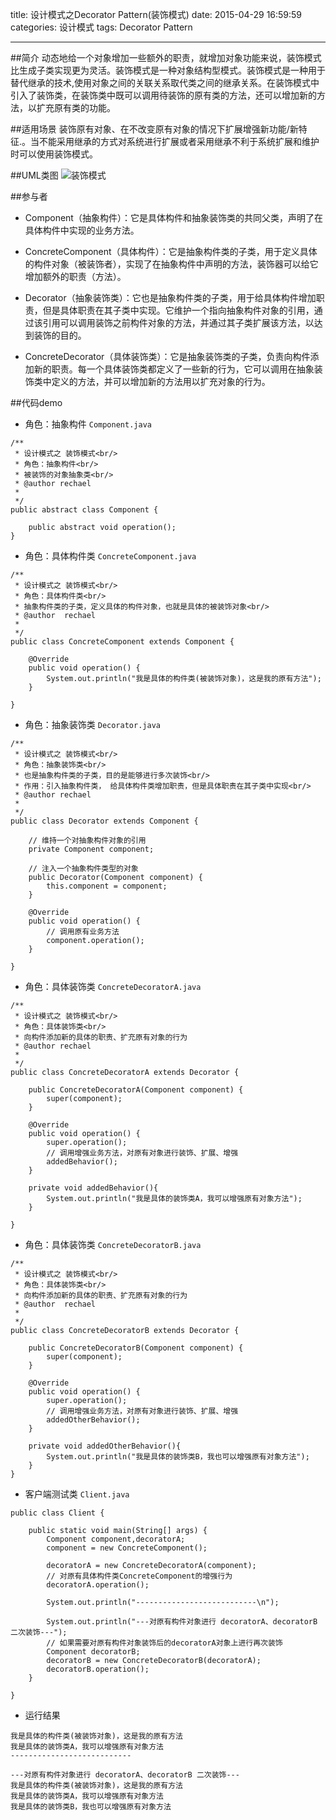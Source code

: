 title: 设计模式之Decorator Pattern(装饰模式)
date: 2015-04-29 16:59:59
categories: 设计模式
tags: Decorator Pattern

------
##简介
动态地给一个对象增加一些额外的职责，就增加对象功能来说，装饰模式比生成子类实现更为灵活。装饰模式是一种对象结构型模式。装饰模式是一种用于替代继承的技术,使用对象之间的关联关系取代类之间的继承关系。在装饰模式中引入了装饰类，在装饰类中既可以调用待装饰的原有类的方法，还可以增加新的方法，以扩充原有类的功能。

##适用场景
装饰原有对象、在不改变原有对象的情况下扩展增强新功能/新特征.。当不能采用继承的方式对系统进行扩展或者采用继承不利于系统扩展和维护时可以使用装饰模式。

##UML类图
![装饰模式](https://blog.flyada.com/images/装饰模式20150309205502396)

##参与者
- Component（抽象构件）：它是具体构件和抽象装饰类的共同父类，声明了在具体构件中实现的业务方法。

- ConcreteComponent（具体构件）：它是抽象构件类的子类，用于定义具体的构件对象（被装饰者），实现了在抽象构件中声明的方法，装饰器可以给它增加额外的职责（方法）。

- Decorator（抽象装饰类）：它也是抽象构件类的子类，用于给具体构件增加职责，但是具体职责在其子类中实现。它维护一个指向抽象构件对象的引用，通过该引用可以调用装饰之前构件对象的方法，并通过其子类扩展该方法，以达到装饰的目的。

- ConcreteDecorator（具体装饰类）：它是抽象装饰类的子类，负责向构件添加新的职责。每一个具体装饰类都定义了一些新的行为，它可以调用在抽象装饰类中定义的方法，并可以增加新的方法用以扩充对象的行为。

##代码demo

- 角色：抽象构件 `Component.java`

```
/**
 * 设计模式之 装饰模式<br/>
 * 角色：抽象构件<br/>
 * 被装饰的对象抽象类<br/>
 * @author rechael
 *
 */
public abstract class Component {

    public abstract void operation();
}
```

- 角色：具体构件类 `ConcreteComponent.java`

```
/**
 * 设计模式之 装饰模式<br/>
 * 角色：具体构件类<br/>
 * 抽象构件类的子类，定义具体的构件对象，也就是具体的被装饰对象<br/>
 * @author  rechael
 *
 */
public class ConcreteComponent extends Component {

    @Override
    public void operation() {
        System.out.println("我是具体的构件类(被装饰对象)，这是我的原有方法");
    }

}
```

- 角色：抽象装饰类 `Decorator.java`

```
/**
 * 设计模式之 装饰模式<br/>
 * 角色：抽象装饰类<br/>
 * 也是抽象构件类的子类，目的是能够进行多次装饰<br/>
 * 作用：引入抽象构件类， 给具体构件类增加职责，但是具体职责在其子类中实现<br/>
 * @author rechael
 *
 */
public class Decorator extends Component {

    // 维持一个对抽象构件对象的引用
    private Component component;

    // 注入一个抽象构件类型的对象
    public Decorator(Component component) {
        this.component = component;
    }

    @Override
    public void operation() {
        // 调用原有业务方法
        component.operation();
    }

}
```

- 角色：具体装饰类 `ConcreteDecoratorA.java`

```
/**
 * 设计模式之 装饰模式<br/>
 * 角色：具体装饰类<br/>
 * 向构件添加新的具体的职责、扩充原有对象的行为
 * @author rechael
 *
 */
public class ConcreteDecoratorA extends Decorator {

    public ConcreteDecoratorA(Component component) {
        super(component);
    }

    @Override
    public void operation() {
        super.operation();
        // 调用增强业务方法，对原有对象进行装饰、扩展、增强
        addedBehavior();
    }

    private void addedBehavior(){
        System.out.println("我是具体的装饰类A，我可以增强原有对象方法");
    }

}
```

- 角色：具体装饰类 `ConcreteDecoratorB.java`

```
/**
 * 设计模式之 装饰模式<br/>
 * 角色：具体装饰类<br/>
 * 向构件添加新的具体的职责、扩充原有对象的行为
 * @author  rechael
 *
 */
public class ConcreteDecoratorB extends Decorator {

    public ConcreteDecoratorB(Component component) {
        super(component);
    }

    @Override
    public void operation() {
        super.operation();
        // 调用增强业务方法，对原有对象进行装饰、扩展、增强
        addedOtherBehavior();
    }

    private void addedOtherBehavior(){
        System.out.println("我是具体的装饰类B，我也可以增强原有对象方法");
    }
}
```

- 客户端测试类 `Client.java`

```
public class Client {

    public static void main(String[] args) {
        Component component,decoratorA;
        component = new ConcreteComponent();

        decoratorA = new ConcreteDecoratorA(component);
        // 对原有具体构件类ConcreteComponent的增强行为
        decoratorA.operation();

        System.out.println("---------------------------\n");

        System.out.println("---对原有构件对象进行 decoratorA、decoratorB 二次装饰---");
        // 如果需要对原有构件对象装饰后的decoratorA对象上进行再次装饰
        Component decoratorB;
        decoratorB = new ConcreteDecoratorB(decoratorA);
        decoratorB.operation();
    }

}
```

- 运行结果

```
我是具体的构件类(被装饰对象)，这是我的原有方法
我是具体的装饰类A，我可以增强原有对象方法
---------------------------

---对原有构件对象进行 decoratorA、decoratorB 二次装饰---
我是具体的构件类(被装饰对象)，这是我的原有方法
我是具体的装饰类A，我可以增强原有对象方法
我是具体的装饰类B，我也可以增强原有对象方法
```

